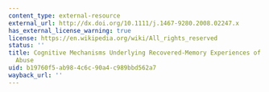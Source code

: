 ```yaml
---
content_type: external-resource
external_url: http://dx.doi.org/10.1111/j.1467-9280.2008.02247.x
has_external_license_warning: true
license: https://en.wikipedia.org/wiki/All_rights_reserved
status: ''
title: Cognitive Mechanisms Underlying Recovered-Memory Experiences of Childhood Sexual
  Abuse
uid: b19760f5-ab98-4c6c-90a4-c989bbd562a7
wayback_url: ''
---
```

